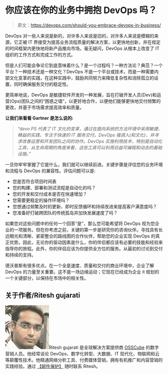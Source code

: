 # 你应该在你的业务中拥抱 DevOps 吗？

> 原文：<https://devops.com/should-you-embrace-devops-in-business/>

DevOps 对一些人来说是新的，对许多人来说是旧的，对许多人来说是模糊的来源，它正被 IT 界接受为提高业务流程质量的解决方案，以更快地创新，并在规定的时间框架内更快地将新产品推向市场。毫无疑问，DevOps 从根本上改变了 IT 组织的工作方式和完成工作的方式。

但是人们可能会争论它到底意味着什么？是一个过程吗？一种方法论？典范？一个平台？一种技术还是一种文化？DevOps 不是一个平台或技术，而是一种需要内部文化变革的实践，在这种实践中，鼓励共同努力来降低复杂性和消除孤立的设置，同时确保服务交付的稳定性。

更简单地说，DevOps 是敏捷软件开发的一种发展，旨在打破开发人员(Dev)和运营(Ops)团队之间的“困惑之墙”，以更好地合作，以便他们能够更快地交付频繁的更改，并基于市场需求提高效率和质量。

**让我们来看看 Gartner 是怎么说的:**

> *“devo PS 代表了 IT 文化的变革，通过在面向系统的方法环境中采用敏捷、精益的实践，专注于快速的 IT 服务交付。DevOps 强调人(和文化)，并寻求改善运营和开发团队之间的协作。DevOps 实施利用技术，特别是自动化工具，从生命周期的角度来看，这些工具可以利用日益可编程和动态的基础设施。”*

一旦你牢牢掌握了它是什么，我们就可以继续前进。关键步骤是评估您的业务环境和流程与 DevOps 的兼容性。评估问题可以是:

*   您是否符合项目时间表
*   您的构建、部署和测试流程是自动化的吗？
*   您的开发和交付成本是否在快速增加？
*   您需要更稳定的操作环境吗？
*   您想通过频繁及时的更新、即时反馈循环和持续改进来提高客户满意度吗？
*   您准备好打破跨团队的传统孤岛并加快发展速度了吗？

如果您对这些问题中的任何一个回答“是”，那么您可能希望将 DevOps 视为您企业的一项服务。但在你考虑之前，关键的第一步是研究你的咨询伙伴。寻找具有长远眼光和清晰、紧密整合的路线图的合作伙伴，帮助您的企业实现 DevOps 的真正优势。因此，无论你的驱动因素是什么，你的伴侣都应该有必要的技能和经验来指导你的旅程。此外，你的伴侣应该为你提供全方位的服务。从最初的讨论到交付和持续的支持。

德沃普斯有很多优点。在一个全是速度、质量和交付的商业环境中，企业了解 DevOps 的力量至关重要。这不是一场边缘运动；它现在已经成为企业 it 规划的一个关键部分，以保持在市场中的相关性。

## 关于作者/Ritesh gujarati

![Ritesh](img/543c75eab9b30cfd861c18667294621e.png)Ritesh gujarati 是全球解决方案提供商 [OSSCube](http://www.osscube.com) 的数字营销人员。他经常谈论 DevOps、数字化转型、大数据、IT 现代化、物联网和云等颠覆性技术。他精通网络分析工具、付费媒体营销，拥有有机推广和内容营销的实践经验。通过 [【邮件保护】](/cdn-cgi/l/email-protection#35475c4150465d1b52405f4754415c755a4646564057501b565a58) 随时联系 Ritesh。